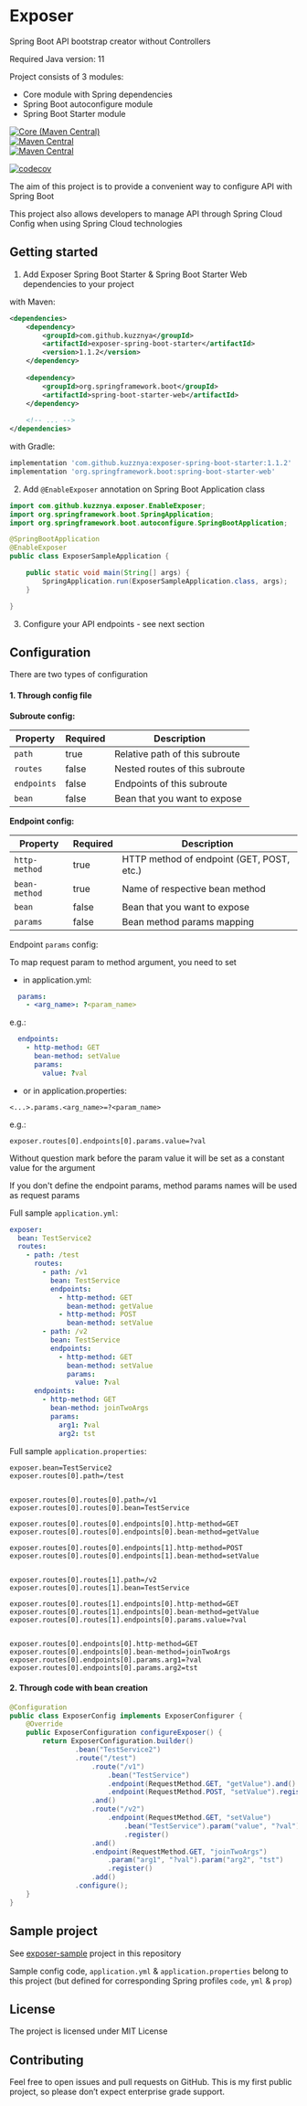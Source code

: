 # Exposer
Spring Boot API bootstrap creator without Controllers

Required Java version: 11

Project consists of 3 modules:
* Core module with Spring dependencies
* Spring Boot autoconfigure module
* Spring Boot Starter module

[![Core (Maven Central)](https://img.shields.io/maven-central/v/com.github.kuzznya/exposer-core.svg?label=Core%20(Maven%20Central))](https://search.maven.org/search?q=g:%22com.github.kuzznya%22%20AND%20a:%22exposer-core%22)  
[![Maven Central](https://img.shields.io/maven-central/v/com.github.kuzznya/exposer-spring-boot-autoconfigure.svg?label=Autoconfigure%20(Maven%20Central))](https://search.maven.org/search?q=g:%22com.github.kuzznya%22%20AND%20a:%22exposer-spring-boot-autoconfigure%22)  
[![Maven Central](https://img.shields.io/maven-central/v/com.github.kuzznya/exposer-spring-boot-starter.svg?label=Starter%20(Maven%20Central))](https://search.maven.org/search?q=g:%22com.github.kuzznya%22%20AND%20a:%22exposer-spring-boot-starter%22)

[![codecov](https://codecov.io/gh/kuzznya/exposer/branch/master/graph/badge.svg)](https://codecov.io/gh/kuzznya/exposer)

The aim of this project is to provide a convenient way to configure API
with Spring Boot

This project also allows developers to manage API through 
Spring Cloud Config when using Spring Cloud technologies

## Getting started

1. Add Exposer Spring Boot Starter & Spring Boot Starter Web dependencies to your project

with Maven:
```xml
<dependencies>
    <dependency>
        <groupId>com.github.kuzznya</groupId>
        <artifactId>exposer-spring-boot-starter</artifactId>
        <version>1.1.2</version>
    </dependency>
    
    <dependency>
        <groupId>org.springframework.boot</groupId>
        <artifactId>spring-boot-starter-web</artifactId>
    </dependency>
    
    <!-- ... -->
</dependencies>
```

with Gradle:
```groovy
implementation 'com.github.kuzznya:exposer-spring-boot-starter:1.1.2'
implementation 'org.springframework.boot:spring-boot-starter-web'
```

2. Add `@EnableExposer` annotation on Spring Boot Application class

```java
import com.github.kuzznya.exposer.EnableExposer;
import org.springframework.boot.SpringApplication;
import org.springframework.boot.autoconfigure.SpringBootApplication;

@SpringBootApplication
@EnableExposer
public class ExposerSampleApplication {

    public static void main(String[] args) {
        SpringApplication.run(ExposerSampleApplication.class, args);
    }

}
```

3. Configure your API endpoints - see next section

## Configuration

There are two types of configuration

#### 1. Through config file

**Subroute config:**

| Property    | Required | Description                    |
|-------------|----------|--------------------------------|
| `path`      | true     | Relative path of this subroute |
| `routes`    | false    | Nested routes of this subroute |
| `endpoints` | false    | Endpoints of this subroute     |
| `bean`      | false    | Bean that you want to expose   |

**Endpoint config:**

| Property      | Required | Description                               |
|---------------|----------|-------------------------------------------|
| `http-method` | true     | HTTP method of endpoint (GET, POST, etc.) |
| `bean-method` | true     | Name of respective bean method            |
| `bean`        | false    | Bean that you want to expose              |
| `params`      | false    | Bean method params mapping                |

Endpoint `params` config:

To map request param to method argument, you need to set

* in application.yml:

```yaml
  params:
    - <arg_name>: ?<param_name>
```

e.g.:
```yaml
  endpoints:
    - http-method: GET
      bean-method: setValue
      params:
        value: ?val
```

* or in application.properties:

```properties
<...>.params.<arg_name>=?<param_name>
```

e.g.:
```properties
exposer.routes[0].endpoints[0].params.value=?val
```


Without question mark before the param value 
it will be set as a constant value for the argument

If you don't define the endpoint params, 
method params names will be used as request params

Full sample `application.yml`:

```yaml
exposer:
  bean: TestService2
  routes:
    - path: /test
      routes:
        - path: /v1
          bean: TestService
          endpoints:
            - http-method: GET
              bean-method: getValue
            - http-method: POST
              bean-method: setValue
        - path: /v2
          bean: TestService
          endpoints:
            - http-method: GET
              bean-method: setValue
              params:
                value: ?val
      endpoints:
        - http-method: GET
          bean-method: joinTwoArgs
          params:
            arg1: ?val
            arg2: tst
```

Full sample `application.properties`:

```properties
exposer.bean=TestService2
exposer.routes[0].path=/test


exposer.routes[0].routes[0].path=/v1
exposer.routes[0].routes[0].bean=TestService

exposer.routes[0].routes[0].endpoints[0].http-method=GET
exposer.routes[0].routes[0].endpoints[0].bean-method=getValue

exposer.routes[0].routes[0].endpoints[1].http-method=POST
exposer.routes[0].routes[0].endpoints[1].bean-method=setValue


exposer.routes[0].routes[1].path=/v2
exposer.routes[0].routes[1].bean=TestService

exposer.routes[0].routes[1].endpoints[0].http-method=GET
exposer.routes[0].routes[1].endpoints[0].bean-method=getValue
exposer.routes[0].routes[1].endpoints[0].params.value=?val


exposer.routes[0].endpoints[0].http-method=GET
exposer.routes[0].endpoints[0].bean-method=joinTwoArgs
exposer.routes[0].endpoints[0].params.arg1=?val
exposer.routes[0].endpoints[0].params.arg2=tst
```

#### 2. Through code with bean creation

```java
@Configuration
public class ExposerConfig implements ExposerConfigurer {
    @Override
    public ExposerConfiguration configureExposer() {
        return ExposerConfiguration.builder()
                .bean("TestService2")
                .route("/test")
                    .route("/v1")
                        .bean("TestService")
                        .endpoint(RequestMethod.GET, "getValue").and()
                        .endpoint(RequestMethod.POST, "setValue").register()
                    .and()
                    .route("/v2")
                        .endpoint(RequestMethod.GET, "setValue")
                            .bean("TestService").param("value", "?val")
                            .register()
                    .and()
                    .endpoint(RequestMethod.GET, "joinTwoArgs")
                        .param("arg1", "?val").param("arg2", "tst")
                        .register()
                    .add()
                .configure();
    }
}
```

## Sample project

See [exposer-sample](./exposer-sample) project in this repository

Sample config code, `application.yml` & `application.properties` belong to this project
(but defined for corresponding Spring profiles `code`, `yml` & `prop`)

## License

The project is licensed under MIT License

## Contributing

Feel free to open issues and pull requests on GitHub. This is my first public project, 
so please don’t expect enterprise grade support.
